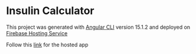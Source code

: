 # Insulin Calculator

This project was generated with [Angular CLI](https://github.com/angular/angular-cli) version 15.1.2 and deployed on [Firebase Hosting Service](https://firebase.google.com/docs/hosting)

Follow this [link](https://insulin-calculator-c1559.web.app/) for the hosted app

